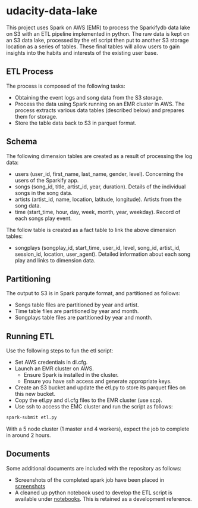 # udacity-data-lake

This project uses Spark on AWS (EMR) to process the Sparkifydb data lake on S3 with an ETL pipeline implemented in python. The raw data is kept on an S3 data lake, processed by the etl script then put to another S3 storage location as a series of tables. These final tables will allow users to gain insights into the habits and interests of the existing user base.

## ETL Process

The process is composed of the following tasks:

- Obtaining the event logs and song data from the S3 storage.
- Process the data using Spark running on an EMR cluster in AWS. The process extracts various data tables (described below) and prepares them for storage.
- Store the table data back to S3 in parquet format.

## Schema

The following dimension tables are created as a result of processing the log data:

- users (user_id, first_name, last_name, gender, level). Concerning the users of the Sparkify app.
- songs (song_id, title, artist_id, year, duration). Details of the individual songs in the song data.
- artists (artist_id, name, location, latitude, longitude). Artists from the song data.
- time (start_time, hour, day, week, month, year, weekday). Record of each songs play event.

The follow table is created as a fact table to link the above dimension tables:

- songplays (songplay_id, start_time, user_id, level, song_id, artist_id, session_id, location, user_agent). Detailed information about each song play and links to dimension data.

## Partitioning

The output to S3 is in Spark parqute format, and partitioned as follows:

- Songs table files are partitioned by year and artist. 
- Time table files are partitioned by year and month. 
- Songplays table files are partitioned by year and month.

## Running ETL

Use the following steps to fun the etl script:

- Set AWS credentials in dl.cfg.
- Launch an EMR cluster on AWS. 
  - Ensure Spark is installed in the cluster.
  - Ensure you have ssh access and generate appropriate keys.
- Create an S3 bucket and update the etl.py to store its parquet files on this new bucket.
- Copy the etl.py and dl.cfg files to the EMR cluster (use scp).
- Use ssh to access the EMC cluster and run the script as follows:

```bash
spark-submit etl.py
```

With a 5 node cluster (1 master and 4 workers), expect the job to complete in around 2 hours.

## Documents

Some additional documents are included with the repository as follows:

- Screenshots of the completed spark job have been placed in [screenshots](screenshots)
- A cleaned up python notebook used to develop the ETL script is available under [notebooks](notebooks). This is retained as a development reference.

